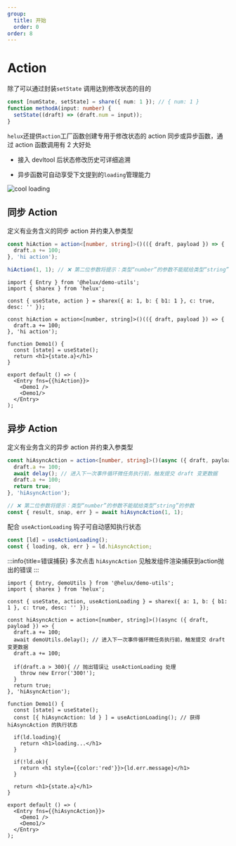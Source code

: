 ```yaml
---
group:
  title: 开始
  order: 0
order: 8
---
```


# Action

除了可以通过封装`setState` 调用达到修改状态的目的

```ts
const [numState, setState] = share({ num: 1 }); // { num: 1 }
function methodA(input: number) {
  setState((draft) => (draft.num = input));
}
```

`helux`还提供`action`工厂函数创建专用于修改状态的 action 同步或异步函数，通过 action 函数调用有 2 大好处

- 接入 devltool 后状态修改历史可详细追溯

- 异步函数可自动享受下文提到的`loading`管理能力

![cool loading](https://tnfe.gtimg.com/image/iu3p7105vx_1699699924785.gif)

## 同步 Action

定义有业务含义的同步 action 并约束入参类型

```ts
const hiAction = action<[number, string]>()(({ draft, payload }) => {
  draft.a += 100;
}, 'hi action');

hiAction(1, 1); // ❌ 第二位参数将提示：类型“number”的参数不能赋给类型“string”的参数
```

```tsx
import { Entry } from '@helux/demo-utils';
import { sharex } from 'helux';

const { useState, action } = sharex({ a: 1, b: { b1: 1 }, c: true, desc: '' });

const hiAction = action<[number, string]>()(({ draft, payload }) => {
  draft.a += 100;
}, 'hi action');

function Demo1() {
  const [state] = useState();
  return <h1>{state.a}</h1>
}

export default () => (
  <Entry fns={{hiAction}}>
    <Demo1 />
    <Demo1/>
  </Entry>
);
```

## 异步 Action

定义有业务含义的异步 action 并约束入参类型

```ts
const hiAsyncAction = action<[number, string]>()(async ({ draft, payload }) => {
  draft.a += 100; 
  await delay(); // 进入下一次事件循环微任务执行前，触发提交 draft 变更数据
  draft.a += 100;
  return true;
}, 'hiAsyncAction');

// ❌ 第二位参数将提示：类型“number”的参数不能赋给类型“string”的参数
const { result, snap, err } = await hiAsyncAction(1, 1);
```

配合 `useActionLoading` 钩子可自动感知执行状态

```ts
const [ld] = useActionLoading();
const { loading, ok, err } = ld.hiAsyncAction;
```

:::info{title=错误捕获}
多次点击 `hiAsyncAction` 见触发组件渲染捕获到action抛出的错误
:::


```tsx
import { Entry, demoUtils } from '@helux/demo-utils';
import { sharex } from 'helux';

const { useState, action, useActionLoading } = sharex({ a: 1, b: { b1: 1 }, c: true, desc: '' });

const hiAsyncAction = action<[number, string]>()(async ({ draft, payload }) => {
  draft.a += 100; 
  await demoUtils.delay(); // 进入下一次事件循环微任务执行前，触发提交 draft 变更数据
  draft.a += 100;

  if(draft.a > 300){ // 抛出错误让 useActionLoading 处理
    throw new Error('300!');
  }
  return true;
}, 'hiAsyncAction');

function Demo1() {
  const [state] = useState();
  const [{ hiAsyncAction: ld } ] = useActionLoading(); // 获得 hiAsyncAction 的执行状态

  if(ld.loading){
    return <h1>loading...</h1>
  }

  if(!ld.ok){
    return <h1 style={{color:'red'}}>{ld.err.message}</h1>
  }

  return <h1>{state.a}</h1>
}

export default () => (
  <Entry fns={{hiAsyncAction}}>
    <Demo1 />
    <Demo1/>
  </Entry>
);
```
